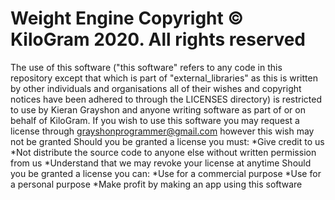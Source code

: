 # Weight Engine Copyright &copy; KiloGram 2020. All rights reserved

The use of this software ("this software" refers to any code in this repository except that which is part of "external_libraries" as this is written by other individuals and organisations all of their wishes and copyright notices have been adhered to through the LICENSES directory) is restricted to use by Kieran Grayshon and anyone writing software as part of or on behalf of KiloGram.
If you wish to use this software you may request a license through grayshonprogrammer@gmail.com however this wish may not be granted
Should you be granted a license you must:
  *Give credit to us
  *Not distribute the source code to anyone else without written permission from us
  *Understand that we may revoke your license at anytime
Should you be granted a license you can:
  *Use for a commercial purpose
  *Use for a personal purpose
  *Make profit by making an app using this software
